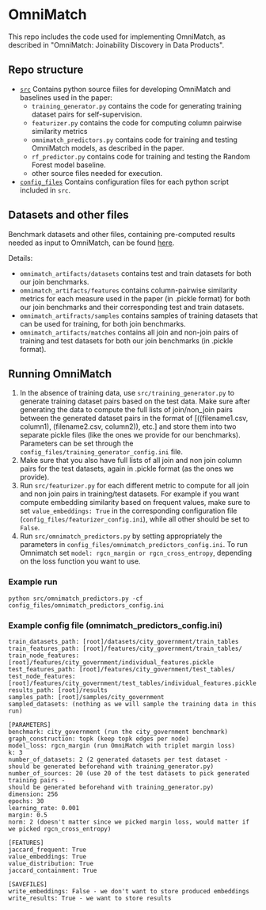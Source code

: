 # ΟmniΜatch

This repo includes the code used for implementing OmniMatch, as described in "OmniMatch: Joinability Discovery in Data Products".

## Repo structure

* [`src`]() Contains python source fiiles for developing OmniMatch and baselines used in the paper:
	- `training_generator.py` contains the code for generating training dataset pairs for self-supervision.
	- `featurizer.py` contains the code for computing column pairwise similarity metrics
	- `omnimatch_predictors.py` contains code for training and testing OmniMatch models, as described in the paper.
	- `rf_predictor.py` contains code for training and testing the Random Forest model baseline.
	- other source files needed for execution.
* [`config_files`]() Contains configuration files for each python script included in `src`.

## Datasets and other files
Benchmark datasets and other files, containing pre-computed results needed as input to OmniMatch, can be found [here](https://drive.google.com/file/d/1qQkzB4v0AhvzCDMHG92x-ZDyNU5Ll1Pi/view?usp=sharing).

Details:

* `omnimatch_artifacts/datasets` contains test and train datasets for both our join benchmarks.
* `omnimatch_artifacts/features` contains column-pairwise similarity metrics for each measure used in the paper (in .pickle format) for both our join benchmarks and their corresponding test and train datasets.
* `omnimatch_artifracts/samples` contains samples of training datasets that can be used for training, for both join benchmarks.
* `omnimatch_artifacts/matches` contains all join and non-join pairs of training and test datasets for both our join benchmarks (in .pickle format).

## Running OmniMatch

1. In the absence of training data, use `src/training_generator.py` to generate training dataset pairs based on the test data. Make sure after generating the data to compute the full lists of join/non_join pairs between the generated dataset pairs in the format of [((filename1.csv, column1), (filename2.csv, column2)), etc.] and store them into two separate pickle files (like the ones we provide for our benchmarks). Parameters can be set through the `config_files/training_generator_config.ini` file.
2. Make sure that you also have full lists of all join and non join column pairs for the test datasets, again in .pickle format (as the ones we provide).
3. Run `src/featurizer.py` for each different metric to compute for all join and non join pairs in training/test datasets. For example if you want compute embedding similarity based on frequent values, make sure to set `value_embeddings: True` in the corresponding configuration file (`config_files/featurizer_config.ini`), while all other should be set to `False`.
4. Run `src/omnimatch_predictors.py` by setting appropriately the parameters in `config_files/omnimatch_predictors_config.ini`. To run Omnimatch set `model: rgcn_margin or rgcn_cross_entropy`, depending on the loss function you want to use.

### Example run
```
python src/omnimatch_predictors.py -cf config_files/omnimatch_predictors_config.ini
```

### Example config file (omnimatch\_predictors\_config.ini)

```
train_datasets_path: [root]/datasets/city_government/train_tables
train_features_path: [root]/features/city_government/train_tables/
train_node_features: [root]/features/city_government/individual_features.pickle
test_features_path: [root]/features/city_government/test_tables/
test_node_features:  [root]/features/city_government/test_tables/individual_features.pickle
results_path: [root]/results
samples_path: [root]/samples/city_government
sampled_datasets: (nothing as we will sample the training data in this run)

[PARAMETERS]
benchmark: city_government (run the city_government benchmark)
graph_construction: topk (keep topk edges per node)
model_loss: rgcn_margin (run OmniMatch with triplet margin loss)
k: 3
number_of_datasets: 2 (2 generated datasets per test dataset - 
should be generated beforehand with training_generator.py)
number_of_sources: 20 (use 20 of the test datasets to pick generated training pairs - 
should be generated beforehand with training_generator.py)
dimension: 256
epochs: 30
learning_rate: 0.001
margin: 0.5
norm: 2 (doesn't matter since we picked margin loss, would matter if we picked rgcn_cross_entropy)

[FEATURES]
jaccard_frequent: True
value_embeddings: True
value_distribution: True
jaccard_containment: True

[SAVEFILES]
write_embeddings: False - we don't want to store produced embeddings
write_results: True - we want to store results
```
